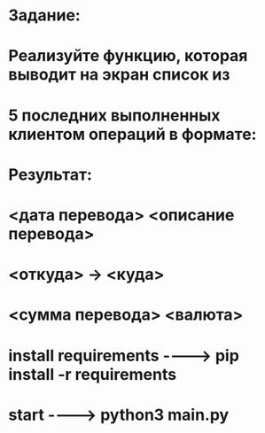 
# Задание:
# Реализуйте функцию, которая выводит на экран список из 
# 5 последних выполненных клиентом операций в формате:
# Результат:
# <дата перевода> <описание перевода>
# <откуда> -> <куда>
# <сумма перевода> <валюта>

# install requirements ----> pip install -r requirements
# start ----> python3 main.py
